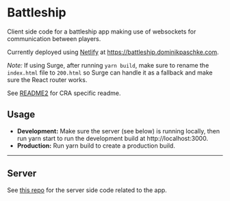 # Battleship

Client side code for a battleship app making use of websockets for communication between players.

Currently deployed using [Netlify](https://www.netlify.com/) at https://battleship.dominikpaschke.com.

_Note:_ If using Surge, after running `yarn build`, make sure to rename the `index.html` file to `200.html` so Surge can handle it as a fallback and make sure the React router works.

See [README2](./README2.md) for CRA specific readme.

## Usage

- **Development:** Make sure the server (see below) is running locally, then run yarn start to run the development build at http://localhost:3000.
- **Production:** Run yarn build to create a production build.

---

## Server

See [this repo](https://github.com/pasdo501/battleship-server) for the server side code related to the app.
